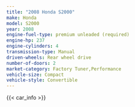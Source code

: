 ```yaml
---
title: "2008 Honda S2000"
make: Honda
model: S2000
year: 2008
engine-fuel-type: premium unleaded (required)
engine-hp: 237
engine-cylinders: 4
transmission-type: Manual
driven-wheels: Rear wheel drive
number-of-doors: 2
market-category: Factory Tuner,Performance
vehicle-size: Compact
vehicle-style: Convertible
---
```


{{< car_info >}}

